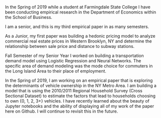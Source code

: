 In the Spring of 2019 while a student at Farmingdale State College I have been conducting
empirical research in the Department of Economics within the School of Business.

I am a senior, and this is my third empirical paper in as many semesters. 

As a Junior, my first paper was building a hedonic pricing model to analyze commercial real estate prices in Western Brooklyn, NY and determine the relationship between sale price and distance to subway stations.

Fall Semester of my Senior Year I worked on building a transportation demand model using Logistic Regression and Neural Networks. The specific area of demand modeling was the mode choice for commuters in the Long Island Area to their place of 
employment.

In the Spring of 2019, I am working on an empirical paper that is exploring the determinants of vehicle ownership in the NY 
Metro Area. I am building a model that is using the 2010/2011 Regional Household Survey (Cross Sectional Dataset)
to estimate the factors that lead to households choosing to own {0, 1, 2, 3+} vehicles. I have recently learned about the beauty of Jupyter notebooks and the ability of displaying all of my work of the paper here on Github. I will continue to revisit this in the future.



